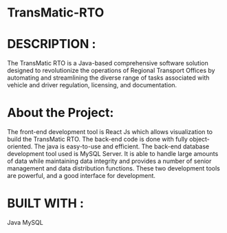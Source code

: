 # TransMatic-RTO
# DESCRIPTION :
The TransMatic RTO is a Java-based comprehensive software solution designed to revolutionize the operations of Regional Transport Offices by automating and streamlining the diverse range of tasks associated with vehicle and driver regulation, licensing, and documentation.
# About the Project:
The front-end development tool is React Js which allows visualization to build the TransMatic RTO. The back-end code is done with fully object-oriented. The java is easy-to-use and efficient. The back-end database development tool used is MySQL Server. It is able to handle large amounts of data while maintaining data integrity and provides a number of senior management and data distribution functions. These two development tools are powerful, and a good interface for development.
# BUILT WITH :
Java
MySQL
